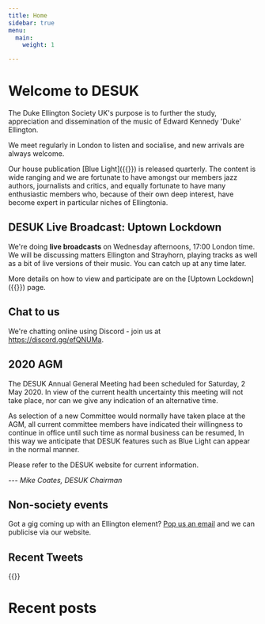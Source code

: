 ```yaml
---
title: Home
sidebar: true
menu:
  main:
    weight: 1

---
```

# Welcome to DESUK

The Duke Ellington Society UK's purpose is to further the study, appreciation and dissemination of the music of Edward Kennedy 'Duke' Ellington.

We meet regularly in London to listen and socialise, and new arrivals are always welcome.

Our house publication [Blue Light]({{<relref blue_light>}}) is released quarterly. The content is wide ranging and we are fortunate to have amongst our members jazz authors, journalists and critics, and equally fortunate to have many enthusiastic members who, because of their own deep interest, have become expert in particular niches of Ellingtonia.

## DESUK Live Broadcast: Uptown Lockdown

We're doing **live broadcasts** on Wednesday afternoons, 17:00 London time. We will be discussing matters Ellington and Strayhorn, playing tracks as well as a bit of live versions of their music. You can catch up at any time later.

More details on how to view and participate are on the [Uptown Lockdown]({{<relref uptown_lockdown>}}) page.

## Chat to us

We're chatting online using Discord - join us at https://discord.gg/efQNUMa.

## 2020 AGM

The DESUK Annual General Meeting had been scheduled for Saturday, 2 May 2020. In view of the current health uncertainty  this meeting will not take place, nor can we give any indication of an alternative time.

As selection of a new Committee would normally have taken place at the AGM, all current committee members have indicated their willingness to continue in office until such time as normal business can be resumed, In this way we anticipate that DESUK features such as Blue Light can appear in the normal manner.

Please refer to the DESUK website for current information.

--- _Mike Coates, DESUK Chairman_

## Non-society events

Got a gig coming up with an Ellington element? <a href="mailto:desuk@dukeellington.org.uk">Pop us an email</a> and we can publicise via our website.

## Recent Tweets

{{<tweets tweet-limit="1">}}

# Recent posts
